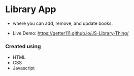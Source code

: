 # Library App

* where you can add, remove, and update books.  

* Live Demo: https://getter111.github.io/JS-Library-Thing/  

### Created using  

* HTML  
* CSS  
* Javascript  
